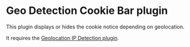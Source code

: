 # Geo Detection Cookie Bar plugin

This plugin displays or hides the cookie notice depending on geolocation.

It requires the [Geolocation IP Detection plugin](https://es.wordpress.org/plugins/geoip-detect/).
